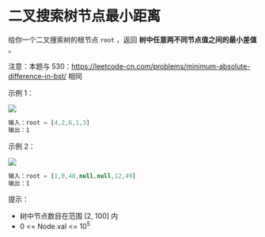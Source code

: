 # 二叉搜索树节点最小距离

给你一个二叉搜索树的根节点 `root` ，返回 **树中任意两不同节点值之间的最小差值** 。

注意：本题与 530：https://leetcode-cn.com/problems/minimum-absolute-difference-in-bst/ 相同

示例 1：

![](https://assets.leetcode.com/uploads/2021/02/05/bst1.jpg)

```ts
输入：root = [4,2,6,1,3]
输出：1
```

示例 2：

![](https://assets.leetcode.com/uploads/2021/02/05/bst2.jpg)

```ts
输入：root = [1,0,48,null,null,12,49]
输出：1
```

提示：

- 树中节点数目在范围 [2, 100] 内
- 0 <= Node.val <= 10<sup>5</sup>
